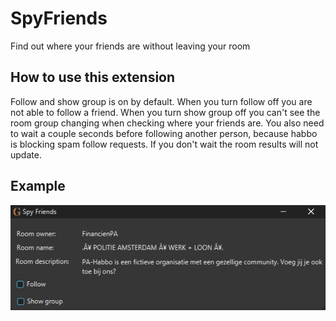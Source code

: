 # SpyFriends
Find out where your friends are without leaving your room

## How to use this extension
Follow and show group is on by default. When you turn follow off you are not able to follow a friend. When you turn show group off you can't see the room group changing when checking where your friends are. You also need to wait a couple seconds before following another person, because habbo is blocking spam follow requests. If you don't wait the room results will not update. 

## Example

![SpyFriend example](SpyFriendsExample.PNG)
